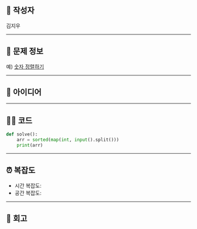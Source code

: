## 👤 작성자

김지우

---

## 🧩 문제 정보
<!-- [문제 제목](문제 링크) 형식으로 작성하세요 -->
예) [숫자 정렬하기](https://www.acmicpc.net/problem/1234)

---

## 💭 아이디어
<!-- - 문제에서 요구하는 조건 정리 -->
<!-- - 해결을 위한 접근 방식 -->
<!-- - 사용한 알고리즘 및 자료구조 -->

---

## 🧑‍💻 코드
<!-- 작성한 코드를 백틱으로 감싸 넣어주세요 --> 
```python
def solve():
    arr = sorted(map(int, input().split()))
    print(arr)
```

---

## ⏰ 복잡도
- 시간 복잡도: 
- 공간 복잡도: 

---

## 📝 회고
<!-- - 구현하며 어려웠던 점 -->
<!-- - 실수한 부분 -->
<!-- - 새롭게 공부한 내용 -->
